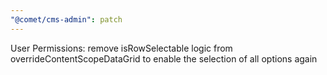 ```yaml
---
"@comet/cms-admin": patch
---
```


User Permissions: remove isRowSelectable logic from overrideContentScopeDataGrid to enable the selection of all options again
